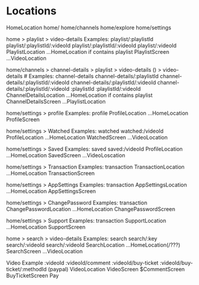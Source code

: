 # Locations

HomeLocation
  home/
  home/channels
  home/explore
  home/settings

home > playlist > video-details
  Examples:
    playlist/:playlistId
    playlist/:playlistId/:videoId
    playlist/:playlistId/:videoId
    playlist/:videoId
  PlaylistLocation
    ...HomeLocation
    if contains playlist
      PlaylistScreen
    ...VideoLocation

home/channels > channel-details > playlist > video-details () > video-details #
  Examples:
    channel-details
    channel-details/:playlistId
    channel-details/:playlistId/:videoId
    channel-details/:playlistId/:videoId
    channel-details/:playlistId/:videoId
    :playlistId
    :playlistId/:videoId
  ChannelDetailsLocation
    ...HomeLocation
    if contains playlist
      ChannelDetailsScreen
    ...PlaylistLocation

home/settings > profile
  Examples:
    profile
  ProfileLocation
    ...HomeLocation
    ProfileScreen

home/settings > Watched
  Examples:
    watched
    watched:/videoId
  ProfileLocation
    ...HomeLocation
    WatchedScreen
    ...VideoLocation

home/settings > Saved
  Examples:
    saved
    saved:/videoId
  ProfileLocation
    ...HomeLocation
    SavedScreen
    ...VideoLoscation

home/settings > Transaction
  Examples:
    transaction
  TransactionLocation
    ...HomeLocation
    TransactionScreen

home/settings > AppSettings
  Examples:
    transaction
  AppSettingsLocation
    ...HomeLocation
    AppSettingsScreen

home/settings > ChangePassword
  Examples:
    transaction
  ChangePasswordLocation
    ...HomeLocation
    ChangePasswordScreen

home/settings > Support
  Examples:
    transaction
  SupportLocation
    ...HomeLocation
    SupportScreen

home > search > video-details
  Examples:
    search
    search/:key
    search/:videoId
    search/:videoId
  SearchLocation
    ...HomeLocation(/???)
    SearchScreen
    ...VideoLocation

Video
  Example
    :videoId
    :videoId/comment
    :videoId/buy-ticket
    :videoId/buy-ticket/:methodId (paypal)
  VideoLocation
    VideoScreen
    $CommentScreen
    BuyTicketScreen
    Pay
